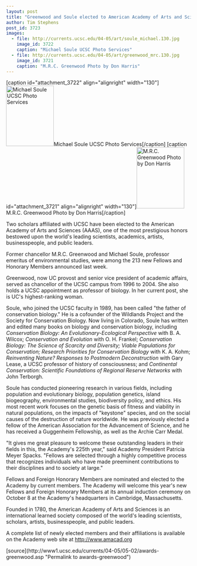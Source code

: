 ```yaml
---
layout: post
title: "Greenwood and Soule elected to American Academy of Arts and Sciences"
author: Tim Stephens
post_id: 3723
images:
  - file: http://currents.ucsc.edu/04-05/art/soule_michael.130.jpg
    image_id: 3722
    caption: "Michael Soule UCSC Photo Services"
  - file: http://currents.ucsc.edu/04-05/art/greenwood_mrc.130.jpg
    image_id: 3721
    caption: "M.R.C. Greenwood Photo by Don Harris"
---
```


[caption id="attachment_3722" align="alignright" width="130"]<a href="http://localhost/mysite/wp-content/uploads/2005/05/soule_michael.130.jpg"><img class="size-full wp-image-3722" src="http://localhost/mysite/wp-content/uploads/2005/05/soule_michael.130.jpg" alt="Michael Soule UCSC Photo Services" width="130" height="165" /></a>Michael Soule UCSC Photo Services[/caption]
[caption id="attachment_3721" align="alignright" width="130"]<a href="http://localhost/mysite/wp-content/uploads/2005/05/greenwood_mrc.130.jpg"><img class="size-full wp-image-3721" src="http://localhost/mysite/wp-content/uploads/2005/05/greenwood_mrc.130.jpg" alt="M.R.C. Greenwood Photo by Don Harris" width="130" height="167" /></a>M.R.C. Greenwood Photo by Don Harris[/caption]
<a name="content" id="content"></a>
<p>
  Two scholars affiliated with UCSC have been elected to the American Academy of Arts and Sciences (AAAS), one of the most prestigious honors bestowed upon the world's leading scientists, academics, artists, businesspeople, and public leaders.
</p>
<p>
  Former chancellor M.R.C. Greenwood and Michael Soule, professor emeritus of environmental studies, were among the 213 new Fellows and Honorary Members announced last week.
</p>
<p>
  Greenwood, now UC provost and senior vice president of academic affairs, served as chancellor of the UCSC campus from 1996 to 2004. She also holds a UCSC appointment as professor of biology. In her current post, she is UC's highest-ranking woman.
</p>
<p>
  Soule, who joined the UCSC faculty in 1989, has been called "the father of conservation biology." He is a cofounder of the Wildlands Project and the Society for Conservation Biology. Now living in Colorado, Soule has written and edited many books on biology and conservation biology, including <i>Conservation Biology: An Evolutionary-Ecological Perspective</i> with B. A. Wilcox; <i>Conservation and Evolution</i> with O. H. Frankel; <i>Conservation Biology: The Science of Scarcity and Diversity; Viable Populations for Conservation; Research Priorities for Conservation Biology</i> with K. A. Kohm; <i>Reinventing Nature? Responses to Postmodern Deconstruction</i> with Gary Lease, a UCSC professor of history of consciousness; and <i>Continental Conservation: Scientific Foundations of Regional Reserve Networks</i> with John Terborgh.
</p>
<p>
  Soule has conducted pioneering research in various fields, including population and evolutionary biology, population genetics, island biogeography, environmental studies, biodiversity policy, and ethics. His most recent work focuses on the genetic basis of fitness and viability in natural populations, on the impacts of "keystone" species, and on the social causes of the destruction of nature worldwide. He was previously elected a fellow of the American Association for the Advancement of Science, and he has received a Guggenheim Fellowship, as well as the Archie Carr Medal.
</p>
<p>
  "It gives me great pleasure to welcome these outstanding leaders in their fields in this, the Academy's 225th year," said Academy President Patricia Meyer Spacks. "Fellows are selected through a highly competitive process that recognizes individuals who have made preeminent contributions to their disciplines and to society at large."
</p>
<p>
  Fellows and Foreign Honorary Members are nominated and elected to the Academy by current members. The Academy will welcome this year's new Fellows and Foreign Honorary Members at its annual induction ceremony on October 8 at the Academy's headquarters in Cambridge, Massachusetts.
</p>
<p>
  Founded in 1780, the American Academy of Arts and Sciences is an international learned society composed of the world's leading scientists, scholars, artists, businesspeople, and public leaders.
</p>
<p>
  A complete list of newly elected members and their affiliations is available on the Academy web site at <a href="http://www.amacad.org">http://www.amacad.org</a>
</p>
[source](http://www1.ucsc.edu/currents/04-05/05-02/awards-greenwood.asp "Permalink to awards-greenwood")
